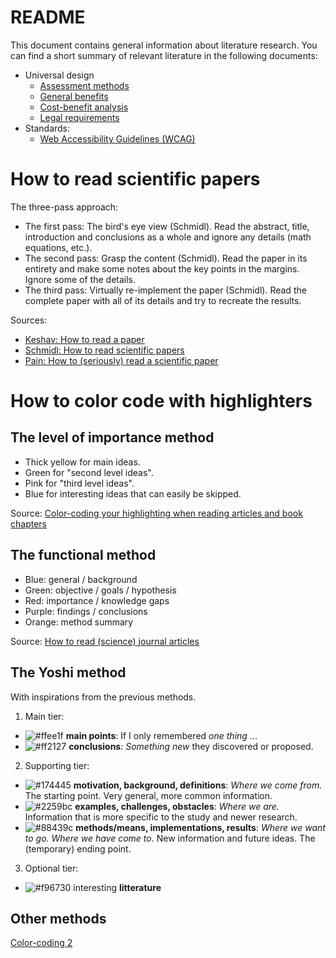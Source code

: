 # README

This document contains general information about literature research.
You can find a short summary of relevant literature in the following documents:
* Universal design
    * [Assessment methods](./UU-ASS.md)
    * [General benefits](./UU-BENF.md)
    * [Cost-benefit analysis](./UU-NYKO.md)
    * [Legal requirements](./UU-JUS.md)
* Standards:
    * [Web Accessibility Guidelines (WCAG)](./WCAG.md)

# How to read scientific papers

The three-pass approach:  
* The first pass: The bird's eye view (Schmidl).
Read the abstract, title, introduction and conclusions as a whole and ignore any details (math equations, etc.).
* The second pass: Grasp the content (Schmidl).
Read the paper in its entirety and make some notes about the key points in the margins. Ignore some of the details.
* The third pass: Virtually re-implement the paper (Schmidl).
Read the complete paper with all of its details and try to recreate the results.  

Sources: 
* [Keshav: How to read a paper](https://www.albany.edu/spatial/training/3-How%20to%20read%20a%20paper.pdf)  
* [Schmidl: How to read scientific papers](https://towardsdatascience.com/how-to-read-scientific-papers-df3afd454179)  
* [Pain: How to (seriously) read a scientific paper](https://www.sciencemag.org/careers/2016/03/how-seriously-read-scientific-paper)  

# How to color code with highlighters

## The level of importance method
* Thick yellow for main ideas.
* Green for "second level ideas".
* Pink for "third level ideas".
* Blue for interesting ideas that can easily be skipped.  

Source: [Color-coding your highlighting when reading articles and book chapters](http://www.raulpacheco.org/2015/10/color-coding-your-highlighting-when-reading-articles-and-book-chapters/)  

## The functional method
* Blue: general / background
* Green: objective / goals / hypothesis
* Red: importance / knowledge gaps
* Purple: findings / conclusions
* Orange: method summary

Source: [How to read (science) journal articles](https://caffeinatedconfidence.com/2015/10/15/how-to-read-science-journal-articles/)

## The Yoshi method
With inspirations from the previous methods.
1. Main tier:
  * ![#ffee1f](https://via.placeholder.com/15/f4e61f/000000?text=+) __main points__: If I only remembered _one thing_ ...
  * ![#ff2127](https://via.placeholder.com/15/dd434b/000000?text=+) __conclusions__: _Something new_ they discovered or proposed.
2. Supporting tier:
  * ![#174445](https://via.placeholder.com/15/174445/000000?text=+) __motivation, background, definitions__: _Where we come from._ The starting point. Very general, more common information.
  * ![#2259bc](https://via.placeholder.com/15/2259bc/000000?text=+) __examples, challenges, obstacles__: _Where we are._ Information that is more specific to the study and newer research.
  * ![#88439c](https://via.placeholder.com/15/88439c/000000?text=+) __methods/means, implementations, results__: _Where we want to go. Where we have come to._ New information and future ideas. The (temporary) ending point.
3. Optional tier:
  * ![#f96730](https://via.placeholder.com/15/f96730/000000?text=+) interesting __litterature__

## Other methods
[Color-coding 2](https://medium.goodnotes.com/three-pitfalls-to-avoid-when-studying-with-a-highlighter-2aa345e1e6eb)
